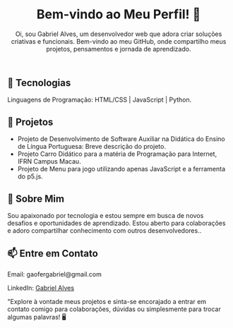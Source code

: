 <!DOCTYPE html>
<html lang="pt-BR">
<head>
  <meta charset="UTF-8">
  <meta name="viewport" content="width=device-width, initial-scale=1.0">
</head>
<body>
  <header>
    <h1>Bem-vindo ao Meu Perfil! 👋</h1>
    <p>Oi, sou Gabriel Alves, um desenvolvedor web que adora criar soluções criativas e funcionais. Bem-vindo ao meu GitHub, onde compartilho meus projetos, pensamentos e jornada de aprendizado.</p>
  </header>
  
  <section>
    <h2>🔧 Tecnologias</h2>
    <p>Linguagens de Programação: HTML/CSS | JavaScript | Python.</p>
  </section>
  
  <section>
    <h2>💼 Projetos</h2>
    <ul>
      <li>Projeto de Desenvolvimento de Software Auxiliar na Didática do Ensino de Língua Portuguesa: Breve descrição do projeto.</li>
      <li>Projeto Carro Didático para a matéria de Programação para Internet, IFRN Campus Macau.</li>
      <li>Projeto de Menu para jogo utilizando apenas JavaScript e a ferramenta do p5.js.</li>
    </ul>
  </section>
  
  <section>
    <h2>🌱 Sobre Mim</h2>
    <p>Sou apaixonado por tecnologia e estou sempre em busca de novos desafios e oportunidades de aprendizado. Estou aberto para colaborações e adoro compartilhar conhecimento com outros desenvolvedores..</p>
  </section>
  
  <section>
    <h2>📫 Entre em Contato</h2>
    <p>Email: gaofergabriel@gmail.com</p>
    <p>LinkedIn: <a href="https://www.linkedin.com/in/gabriel-alves-9711632aa/">Gabriel Alves</a></p>
    <p>"Explore à vontade meus projetos e sinta-se encorajado a entrar em contato comigo para colaborações, dúvidas ou simplesmente para trocar algumas palavras! 🖥️</p>
  </section>
</body>
</html>
